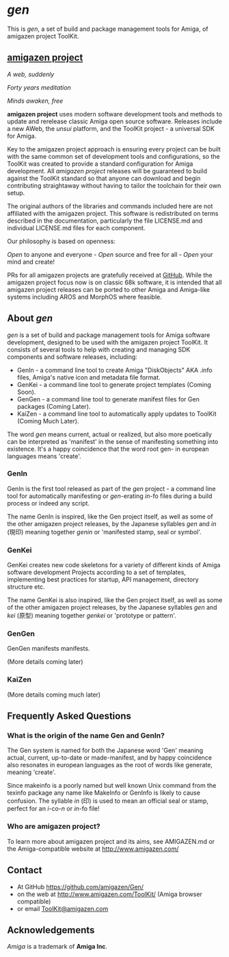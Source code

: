 # _gen_ 

This is _gen_, a set of build and package management tools for Amiga, of amigazen project ToolKit.

## [amigazen project](http://www.amigazen.com)

*A web, suddenly*

*Forty years meditation*

*Minds awaken, free*

**amigazen project** uses modern software development tools and methods to update and rerelease classic Amiga open source software. Releases include a new AWeb, the _unsui_ platform, and the ToolKit project - a universal SDK for Amiga.

Key to the amigazen project approach is ensuring every project can be built with the same common set of development tools and configurations, so the ToolKit was created to provide a standard configuration for Amiga development. All *amigazen project* releases will be guaranteed to build against the ToolKit standard so that anyone can download and begin contributing straightaway without having to tailor the toolchain for their own setup.

The original authors of the libraries and commands included here are not affiliated with the amigazen project. This software is redistributed on terms described in the documentation, particularly the file LICENSE.md and individual LICENSE.md files for each component.

Our philosophy is based on openness:

*Open* to anyone and everyone	- *Open* source and free for all	- *Open* your mind and create!

PRs for all amigazen projects are gratefully received at [GitHub](https://github.com/amigazen/). While the amigazen project focus now is on classic 68k software, it is intended that all amigazen project releases can be ported to other Amiga and Amiga-like systems including AROS and MorphOS where feasible.

## About _gen_

_gen_ is a set of build and package management tools for Amiga software development, designed to be used with the amigazen project ToolKit. It consists of several tools to help with creating and managing SDK components and software releases, including:

- GenIn - a command line tool to create Amiga "DiskObjects" AKA .info files, Amiga's native icon and metadata file format.
- GenKei - a command line tool to generate project templates (Coming Soon).
- GenGen - a command line tool to generate manifest files for Gen packages (Coming Later).
- KaiZen - a command line tool to automatically apply updates to ToolKit (Coming Much Later).

The word _gen_ means current, actual or realized, but also more poetically can be interpreted as 'manifest' in the sense of manifesting something into existence. It's a happy coincidence that the word root gen- in european languages means 'create'.

### GenIn

GenIn is the first tool released as part of the _gen_ project - a command line tool for automatically manifesting or _gen_-erating _in_-fo files during a build process or indeed any script. 

The name GenIn is inspired, like the Gen project itself, as well as some of the other amigazen project releases, by the Japanese syllables *gen* and *in* (現印) meaning together *genin* or 'manifested stamp, seal or symbol'. 

### GenKei

GenKei creates new code skeletons for a variety of different kinds of Amiga software development Projects according to a set of templates, implementing best practices for startup, API management, directory structure etc.

The name GenKei is also inspired, like the Gen project itself, as well as some of the other amigazen project releases, by the Japanese syllables *gen* and *kei* (原型) meaning together *genkei* or 'prototype or pattern'. 

### GenGen

GenGen manifests manifests.

(More details coming later)

### KaiZen

(More details coming much later)

## Frequently Asked Questions

### What is the origin of the name Gen and GenIn?

The Gen system is named for both the Japanese word 'Gen' meaning actual, current, up-to-date or made-manifest, and by happy coincidence also resonates in european languages as the root of words like generate, meaning 'create'. 

Since makeinfo is a poorly named but well known Unix command from the texinfo package any name like MakeInfo or GenInfo is likely to cause confusion. The syllable *in* (印) is used to mean an official seal or stamp, perfect for an _i_-co-_n_ or _in_-fo file!

### Who are amigazen project?

To learn more about amigazen project and its aims, see AMIGAZEN.md or the Amiga-compatible website at http://www.amigazen.com/

## Contact 

- At GitHub https://github.com/amigazen/Gen/ 
- on the web at http://www.amigazen.com/ToolKit/ (Amiga browser compatible)
- or email ToolKit@amigazen.com

## Acknowledgements

*Amiga* is a trademark of **Amiga Inc**. 
